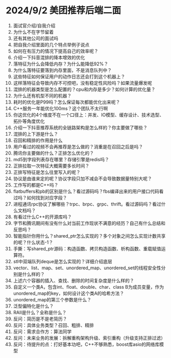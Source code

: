# 2024/9/2 美团推荐后端二面
1. 面试官介绍/自我介绍
2. 为什么不在字节留着
3. 还有其他公司的面试吗
4. 把自我介绍里面的几个特点举例子说点
5. 如何在有压力的情况下提高自己的效率呢？
6. 介绍一下抖音混排的降本增效的优化
7. 落特征为什么会降低内存？为什么能降低92%？
8. 为什么落特征要落到内存里面，不是消息队列中？
9. 这些特征如何保证用户的动作日志还会打到这个机器上？
10. 这样落特征会导致内存不可控吧，没有稳定性风险吗？如果流量爆发呢
11. 混排的机器类型是怎么配置的？cpu和内存是多少？如何计算的优化量？
12. 为什么还有机型不同的机器？
13. 耗时的优化是P99吗？怎么保证每次都能优化出来呢？
14. C++服务一年能优化100ms？这个团队不太行啊
15. 你这优化的4个维度不在一个口径上：并发、IO模型、缓存设计、技术选型、拓扑等角度优化
16. 介绍一下抖音推荐系统的全链路架构是怎么样的？你主要做了哪些？
17. 混排的上下游是什么？
18. 召回和精排的作用是什么
19. 用户看过的视频不会再推荐是怎么做的？消重是在召回之后是吗？
20. 腾讯你主要做的什么？正排怎么优化的？
21. md5到字段列表存在哪里？存储引擎是redis吗？
22. 正排拉取一次特征大概需要多长时间？
23. 正排写特征是怎么往里写入的呢？
24. 协议是由谁来定的呢？协议字段只加不减会不会导致数据量特别大呢？
25. 工作写的都是C++吗？
26. flatbuffers和pb的区别是什么？看过源码吗？fbs编译出来的用户接口代码看过吗？如何找到对应字段？
27. 进程通讯rpc协议了解哪些？trpc、brpc、grpc、thrift。看过源码吗？看过什么文档吗？
28. 有看过什么C++的开源库吗？
29. 字节和腾讯期间有没有什么对当前工作现状不满意的经历？自己有什么总结和反思吗？
30. 智能指针你用什么？shared_ptr怎么实现的？多个对象之间怎么实现计数共享的呢？什么状态-1？
31. 手撕：写shared_ptr源码：构造函数、拷贝构造函数、析构函数、重载赋值运算符。
32. stl中双端队列deque是怎么实现的？详细介绍底层
33. vector、list、map、set、unordered_map、unordered_set的线程安全性分别是什么样的？
34. 上述六个容器的插入、查找、删除的时间复杂度是什么样的？
35. 自定义一个类A，包含int、float、double、char、class B为成员变量，作为unordered_map的key，如何设计这个类A的哈希方法？
36. unordered_map的第三个参数是什么？
37. 泛型偏特化是什么？
38. RAII是什么？全称是什么？
39. 反问：简历是不是老简历？
40. 反问：具体业务类型？召回、粗排、精排
41. 反问：需求合作方：算法同学
42. 反问：未来业务的发展：拆解重构架构升级、索引重构（升级支持正排过滤）
43. 反问：待提升的点：打好基本功吧，C++不够熟悉，boost库asio的网络库模型